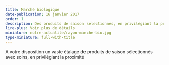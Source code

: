```yaml
---
title: Marché biologique
date-publication: 16 janvier 2017
order: 1
description: Des produits de saison sélectionnés, en privilégiant la proximité
lire-plus: Voir plus de détails
miniature: notre-actualite/rayon-marche-bio.jpg
type-miniature: full-with-title
---
```



A votre disposition un vaste étalage de produits de saison sélectionnés avec soins, en privilégiant la proximité


